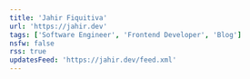 ```yaml
---
title: 'Jahir Fiquitiva'
url: 'https://jahir.dev'
tags: ['Software Engineer', 'Frontend Developer', 'Blog']
nsfw: false
rss: true
updatesFeed: 'https://jahir.dev/feed.xml'
---
```

